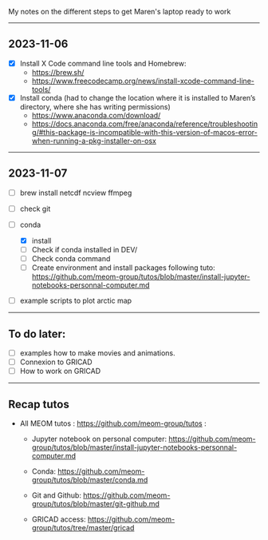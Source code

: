 My notes on the different steps to get Maren's laptop ready to work

---
## 2023-11-06
- [x] Install X Code command line tools and Homebrew:
	* https://brew.sh/
	* https://www.freecodecamp.org/news/install-xcode-command-line-tools/
- [x] Install conda (had to change the location where it is installed to Maren’s directory, where she has writing permissions)
	* https://www.anaconda.com/download/
	* https://docs.anaconda.com/free/anaconda/reference/troubleshooting/#this-package-is-incompatible-with-this-version-of-macos-error-when-running-a-pkg-installer-on-osx

---
## 2023-11-07
- [ ] brew install	netcdf ncview  ffmpeg
- [ ] check git
- [ ] conda
	- [x] install
	- [ ] Check if conda installed in DEV/
	- [ ] Check conda command
	- [ ] Create environment and install packages  following tuto: https://github.com/meom-group/tutos/blob/master/install-jupyter-notebooks-personnal-computer.md
- [ ] example scripts  to plot arctic map


---
## To do later:
- [ ] examples how to make movies and animations.
- [ ] Connexion to GRICAD
- [ ] How to work on GRICAD

---
## Recap tutos
* All MEOM tutos : https://github.com/meom-group/tutos :

	* Jupyter notebook on personal computer: https://github.com/meom-group/tutos/blob/master/install-jupyter-notebooks-personnal-computer.md
	* Conda: https://github.com/meom-group/tutos/blob/master/conda.md

	* Git and Github: https://github.com/meom-group/tutos/blob/master/git-github.md

	* GRICAD access:  https://github.com/meom-group/tutos/tree/master/gricad
